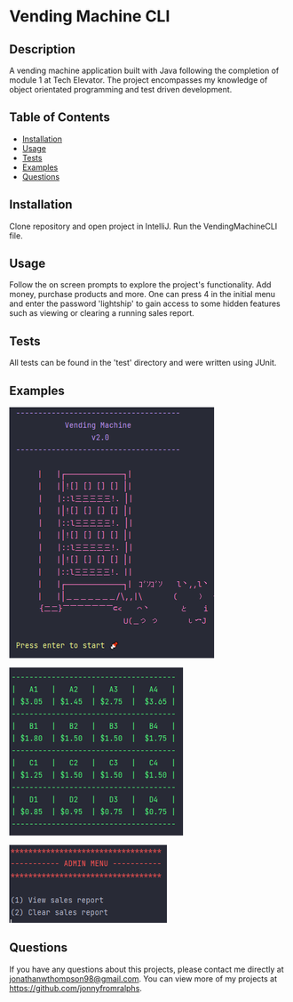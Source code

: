 # Vending Machine CLI
  
  ## Description 
  A vending machine application built with Java following the completion of module 1 at Tech Elevator. The project encompasses my knowledge of object orientated programming and test driven development.

  ## Table of Contents
  * [Installation](#installation)
  * [Usage](#usage)
  * [Tests](#tests)
  * [Examples](#examples)
  * [Questions](#questions)

  ## Installation 
  Clone repository and open project in IntelliJ. Run the VendingMachineCLI file.

  ## Usage 
  Follow the on screen prompts to explore the project's functionality. Add money, purchase products and more. One can press 4 in the initial menu and enter the password 'lightship' to gain access to some hidden features such as viewing or clearing a running sales report.

  ## Tests
  All tests can be found in the 'test' directory and were written using JUnit.

  ## Examples

  ![Screenshot](main.png)


  ![Screenshot](vending.png)


  ![Screenshot](admin.png)

  ## Questions
  If you have any questions about this projects, please contact me directly at jonathanwthompson98@gmail.com. You can view more of my projects at https://github.com/jonnyfromralphs.
